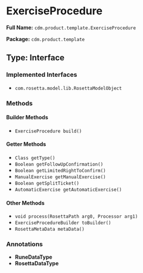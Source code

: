 # ExerciseProcedure

**Full Name:** `cdm.product.template.ExerciseProcedure`

**Package:** `cdm.product.template`

## Type: Interface

### Implemented Interfaces

- `com.rosetta.model.lib.RosettaModelObject`

### Methods

#### Builder Methods

- `ExerciseProcedure build()`

#### Getter Methods

- `Class getType()`
- `Boolean getFollowUpConfirmation()`
- `Boolean getLimitedRightToConfirm()`
- `ManualExercise getManualExercise()`
- `Boolean getSplitTicket()`
- `AutomaticExercise getAutomaticExercise()`

#### Other Methods

- `void process(RosettaPath arg0, Processor arg1)`
- `ExerciseProcedureBuilder toBuilder()`
- `RosettaMetaData metaData()`

### Annotations

- **RuneDataType**
- **RosettaDataType**

